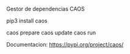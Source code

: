 Gestor de dependencias CAOS

pip3 install caos

caos prepare
caos update
caos run

Documentacion: https://pypi.org/project/caos/
